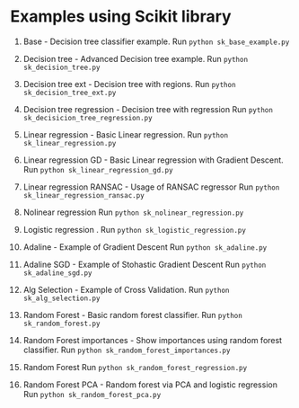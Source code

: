 # Examples using Scikit library


1. Base - Decision tree classifier example.
Run ```python sk_base_example.py```

2. Decision tree - Advanced Decision tree example.
Run ```python sk_decision_tree.py```

3. Decision tree ext - Decision tree with regions.
Run ```python sk_decision_tree_ext.py```

4. Decision tree regression - Decision tree with regression
Run ```python sk_decisicion_tree_regression.py```

5. Linear regression - Basic Linear regression.
Run ```python sk_linear_regression.py```

6. Linear regression GD - Basic Linear regression with Gradient Descent.
Run ```python sk_linear_regression_gd.py```

7. Linear regression RANSAC - Usage of RANSAC regressor
Run ```python sk_linear_regression_ransac.py```

8.  Nolinear regression
Run ```python sk_nolinear_regression.py```

9. Logistic regression .
Run ```python sk_logistic_regression.py```

10. Adaline - Example of Gradient Descent
Run ```python sk_adaline.py```

11. Adaline SGD - Example of Stohastic Gradient Descent
Run ```python sk_adaline_sgd.py```

12. Alg Selection - Example of Cross Validation.
Run ```python sk_alg_selection.py```

13. Random Forest - Basic random forest classifier.
Run ```python sk_random_forest.py```

14. Random Forest importances - Show importances using random forest classifier.
Run ```python sk_random_forest_importances.py```

15. Random Forest
Run ```python sk_random_forest_regression.py```

16. Random Forest PCA  - Random forest via PCA and logistic regression
Run ```python sk_random_forest_pca.py```
